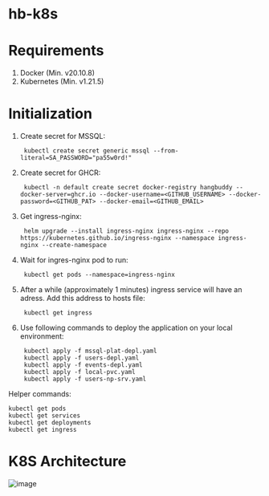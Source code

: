﻿# hb-k8s

# Requirements
1. Docker (Min. v20.10.8)
2. Kubernetes (Min. v1.21.5)

# Initialization

1. Create secret for MSSQL:

        kubectl create secret generic mssql --from-literal=SA_PASSWORD="pa55w0rd!"

2. Create secret for GHCR:

        kubectl -n default create secret docker-registry hangbuddy --docker-server=ghcr.io --docker-username=<GITHUB_USERNAME> --docker-password=<GITHUB_PAT> --docker-email=<GITHUB_EMAIL>

3. Get ingress-nginx:

        helm upgrade --install ingress-nginx ingress-nginx --repo https://kubernetes.github.io/ingress-nginx --namespace ingress-nginx --create-namespace

4. Wait for ingres-nginx pod to run:
        
        kubectl get pods --namespace=ingress-nginx

5. After a while (approximately 1 minutes) ingress service will have an adress. Add this address to hosts file:

        kubectl get ingress
    
6. Use following commands to deploy the application on your local environment:

        kubectl apply -f mssql-plat-depl.yaml
        kubectl apply -f users-depl.yaml
        kubectl apply -f events-depl.yaml
        kubectl apply -f local-pvc.yaml
        kubectl apply -f users-np-srv.yaml

Helper commands:

    kubectl get pods
    kubectl get services
    kubectl get deployments
    kubectl get ingress

# K8S Architecture 
 ![image](https://user-images.githubusercontent.com/11320867/140821314-965f8348-b9a2-4076-a302-247359029777.png)
